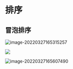 # 排序



## 冒泡排序


![image-20220327165315257](https://gitee.com/masstsing/picgo-picserver/raw/master/image-20220327165315257.png)

![](https://gitee.com/masstsing/picgo-picserver/raw/master/image-20220327165607490.png)

![image-20220327165607490](https://gitee.com/masstsing/picgo-picserver/raw/master/image-20220327165607490.png)